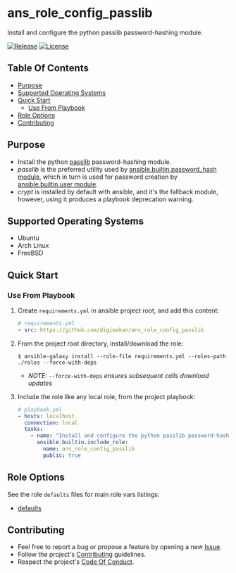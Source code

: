 # ans_role_config_passlib

Install and configure the python passlib password-hashing module.

[![Release](https://img.shields.io/github/release/digimokan/ans_role_config_passlib.svg?label=release)](https://github.com/digimokan/ans_role_config_passlib/releases/latest "Latest Release Notes")
[![License](https://img.shields.io/badge/license-MIT-blue.svg?label=license)](LICENSE.md "Project License")

## Table Of Contents

* [Purpose](#purpose)
* [Supported Operating Systems](#supported-operating-systems)
* [Quick Start](#quick-start)
    * [Use From Playbook](#use-from-playbook)
* [Role Options](#role-options)
* [Contributing](#contributing)

## Purpose

* Install the python [passlib](https://passlib.readthedocs.io/en/stable/lib/passlib.hash.html)
  password-hashing module.
* _passlib_ is the preferred utility used by
  [ansible.builtin.password_hash module](https://docs.ansible.com/ansible/latest/collections/ansible/builtin/password_hash_filter.html),
  which in turn is used for password creation by
  [ansible.builtin.user module](https://docs.ansible.com/ansible/latest/collections/ansible/builtin/user_module.html).
* _crypt_ is installed by default with ansible, and it's the fallback module,
  however, using it produces a playbook deprecation warning.

## Supported Operating Systems

* Ubuntu
* Arch Linux
* FreeBSD

## Quick Start

### Use From Playbook

1. Create `requirements.yml` in ansible project root, and add this content:

   ```yaml
   # requirements.yml
   - src: https://github.com/digimokan/ans_role_config_passlib
   ```

2. From the project root directory, install/download the role:

   ```shell
   $ ansible-galaxy install --role-file requirements.yml --roles-path ./roles --force-with-deps
   ```

   * _NOTE:_ `--force-with-deps` _ensures subsequent calls download updates_

3. Include the role like any local role, from the project playbook:

   ```yaml
   # playbook.yml
   - hosts: localhost
     connection: local
     tasks:
       - name: "Install and configure the python passlib password-hashing module"
         ansible.builtin.include_role:
           name: ans_role_config_passlib
           public: true
   ```

## Role Options

See the role `defaults` files for main role vars listings:

  * [defaults](../defaults/main/)

## Contributing

* Feel free to report a bug or propose a feature by opening a new
  [Issue](https://github.com/digimokan/ans_role_config_passlib/issues).
* Follow the project's [Contributing](CONTRIBUTING.md) guidelines.
* Respect the project's [Code Of Conduct](CODE_OF_CONDUCT.md).

